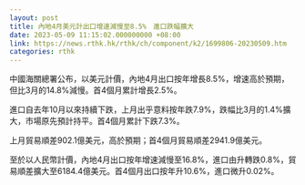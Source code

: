 ```yaml
---
layout: post
title: 內地4月美元計出口增速減慢至8.5%　進口跌幅擴大
date: 2023-05-09 11:15:02.000000000 +08:00
link: https://news.rthk.hk/rthk/ch/component/k2/1699806-20230509.htm
categories: rthk
---
```


中國海關總署公布，以美元計價，內地4月出口按年增長8.5%，增速高於預期，但比3月的14.8%減慢。首4個月累計增長2.5%。

進口自去年10月以來持續下跌，上月出乎意料按年跌7.9%，跌幅比3月的1.4%擴大，市場原先預計持平。首4個月累計下跌7.3%。

上月貿易順差902.1億美元，高於預期；首4個月貿易順差2941.9億美元。

至於以人民幣計價，內地4月出口按年增速減慢至16.8%，進口由升轉跌0.8%，貿易順差擴大至6184.4億美元。首4個月出口按年升10.6%，進口微升0.02%。
